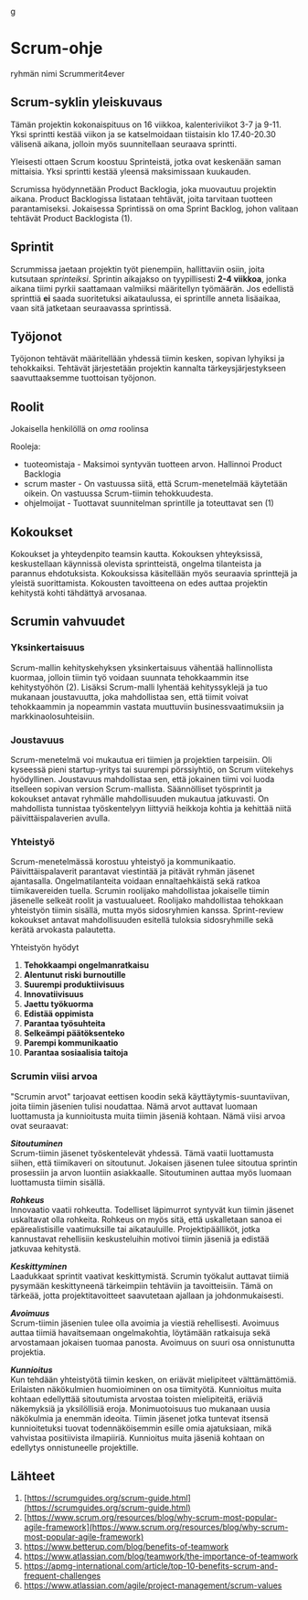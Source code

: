 g
# Scrum-ohje
ryhmän nimi Scrummerit4ever
## Scrum-syklin yleiskuvaus
Tämän projektin kokonaispituus on 16 viikkoa, kalenteriviikot 3-7 ja 9-11. Yksi sprintti kestää viikon ja se katselmoidaan tiistaisin klo 17.40-20.30 välisenä aikana, jolloin myös suunnitellaan seuraava sprintti.

Yleisesti ottaen Scrum koostuu Sprinteistä, jotka ovat keskenään saman mittaisia. Yksi sprintti kestää yleensä maksimissaan kuukauden. 

Scrumissa hyödynnetään Product Backlogia, joka muovautuu projektin aikana. Product Backlogissa listataan tehtävät, joita tarvitaan tuotteen parantamiseksi. Jokaisessa Sprintissä on oma Sprint Backlog, johon valitaan tehtävät Product Backlogista (1).

## Sprintit
Scrummissa jaetaan projektin työt pienempiin, hallittaviin osiin, joita kutsutaan *sprinteiksi*. Sprintin aikajakso on tyypillisesti **2-4 viikkoa**, jonka aikana tiimi pyrkii saattamaan valmiiksi määritellyn työmäärän. Jos edellistä sprinttiä __ei__ saada suoritetuksi aikataulussa, ei sprintille anneta lisäaikaa, vaan sitä jatketaan seuraavassa sprintissä.
## Työjonot
Työjonon tehtävät määritellään yhdessä tiimin kesken, sopivan lyhyiksi ja tehokkaiksi. Tehtävät järjestetään projektin kannalta tärkeysjärjestykseen saavuttaaksemme tuottoisan työjonon.
## Roolit
Jokaisella henkilöllä on _oma_ roolinsa

Rooleja: 
* tuoteomistaja - Maksimoi syntyvän tuotteen arvon. Hallinnoi Product Backlogia 
* scrum master - On vastuussa siitä, että Scrum-menetelmää käytetään oikein. On vastuussa Scrum-tiimin tehokkuudesta.
* ohjelmoijat - Tuottavat suunnitelman sprintille ja toteuttavat sen (1)

## Kokoukset
Kokoukset ja yhteydenpito teamsin kautta.
Kokouksen yhteyksissä, keskustellaan käynnissä olevista sprintteistä, ongelma tilanteista ja parannus ehdotuksista. Kokouksissa käsitellään myös seuraavia sprinttejä ja yleistä suorittamista. Kokousten tavoitteena on edes auttaa projektin kehitystä kohti tähdättyä arvosanaa.

## Scrumin vahvuudet
### Yksinkertaisuus
Scrum-mallin kehityskehyksen yksinkertaisuus vähentää hallinnollista kuormaa, jolloin tiimin työ voidaan suunnata tehokkaammin itse kehitystyöhön (2).
Lisäksi Scrum-malli lyhentää kehityssyklejä ja tuo mukanaan joustavuutta, joka mahdollistaa sen, että tiimit voivat tehokkaammin ja nopeammin vastata muuttuviin businessvaatimuksiin ja markkinaolosuhteisiin.
### Joustavuus
Scrum-menetelmä voi mukautua eri tiimien ja projektien tarpeisiin. Oli kyseessä pieni startup-yritys tai suurempi pörssiyhtiö, on Scrum viitekehys hyödyllinen. Joustavuus mahdollistaa sen, että jokainen tiimi voi luoda itselleen sopivan version Scrum-mallista.
Säännölliset työsprintit ja kokoukset antavat ryhmälle mahdollisuuden mukautua jatkuvasti. On mahdollista tunnistaa työskentelyyn liittyviä heikkoja kohtia ja kehittää niitä päivittäispalaverien avulla. 
### Yhteistyö 
Scrum-menetelmässä korostuu yhteistyö ja kommunikaatio. Päivittäispalaverit parantavat viestintää ja pitävät ryhmän jäsenet ajantasalla. Ongelmatilanteita voidaan ennaltaehkäistä sekä ratkoa tiimikavereiden tuella.
 Scrumin roolijako mahdollistaa jokaiselle tiimin jäsenelle selkeät roolit ja vastuualueet. Roolijako mahdollistaa tehokkaan yhteistyön tiimin sisällä, mutta myös sidosryhmien kanssa. Sprint-review kokoukset antavat mahdollisuuden esitellä tuloksia sidosryhmille sekä kerätä arvokasta palautetta. 

Yhteistyön hyödyt
1. **Tehokkaampi ongelmanratkaisu**
2. **Alentunut riski burnoutille** 
3. **Suurempi produktiivisuus**
4. **Innovatiivisuus**
5. **Jaettu työkuorma**
6. **Edistää oppimista**
7. **Parantaa työsuhteita**
8. **Selkeämpi päätöksenteko**
9. **Parempi kommunikaatio**
10. **Parantaa sosiaalisia taitoja** 

### Scrumin viisi arvoa
"Scrumin arvot" tarjoavat eettisen koodin sekä käyttäytymis-suuntaviivan, joita tiimin jäsenien tulisi noudattaa. Nämä arvot auttavat luomaan luottamusta ja kunnioitusta muita tiimin jäseniä kohtaan. Nämä viisi arvoa ovat seuraavat:

**_Sitoutuminen_**   
Scrum-tiimin jäsenet työskentelevät yhdessä. Tämä vaatii luottamusta siihen, että tiimikaveri on sitoutunut. Jokaisen jäsenen tulee sitoutua sprintin prosessiin ja arvon luontiin asiakkaalle. Sitoutuminen auttaa myös luomaan luottamusta tiimin sisällä. 

**_Rohkeus_**    
Innovaatio vaatii rohkeutta. Todelliset läpimurrot syntyvät kun tiimin jäsenet uskaltavat olla rohkeita. Rohkeus on myös sitä, että uskalletaan sanoa ei epärealistisille vaatimuksille tai aikatauluille. Projektipäälliköt, jotka kannustavat rehellisiin keskusteluihin motivoi tiimin jäseniä ja edistää jatkuvaa kehitystä. 

**_Keskittyminen_**    
Laadukkaat sprintit vaativat keskittymistä. Scrumin työkalut auttavat tiimiä pysymään keskittyneenä tärkeimpiin tehtäviin ja tavoitteisiin. Tämä on tärkeää, jotta projektitavoitteet saavutetaan ajallaan ja johdonmukaisesti. 

**_Avoimuus_**   
Scrum-tiimin jäsenien tulee olla avoimia ja viestiä rehellisesti. Avoimuus auttaa tiimiä havaitsemaan ongelmakohtia, löytämään ratkaisuja sekä arvostamaan jokaisen tuomaa panosta. Avoimuus on suuri osa onnistunutta projektia. 

**_Kunnioitus_**     
Kun tehdään yhteistyötä tiimin kesken, on eriävät mielipiteet välttämättömiä. Erilaisten näkökulmien huomioiminen on osa tiimityötä. Kunnioitus muita kohtaan edellyttää sitoutumista arvostaa toisten mielipiteitä, eriäviä näkemyksiä ja yksilöllisiä eroja. Monimuotoisuus tuo mukanaan uusia näkökulmia ja enemmän ideoita. Tiimin jäsenet jotka tuntevat itsensä kunnioitetuksi tuovat todennäköisemmin esille omia ajatuksiaan, mikä vahvistaa positiivista ilmapiiriä. Kunnioitus muita jäseniä kohtaan on edellytys onnistuneelle projektille. 



## Lähteet
1. [https://scrumguides.org/scrum-guide.html](https://scrumguides.org/scrum-guide.html)
2. [https://www.scrum.org/resources/blog/why-scrum-most-popular-agile-framework](https://www.scrum.org/resources/blog/why-scrum-most-popular-agile-framework)
3. https://www.betterup.com/blog/benefits-of-teamwork
4. https://www.atlassian.com/blog/teamwork/the-importance-of-teamwork
5. https://apmg-international.com/article/top-10-benefits-scrum-and-frequent-challenges
6. https://www.atlassian.com/agile/project-management/scrum-values


